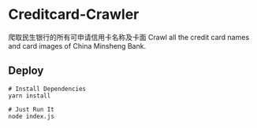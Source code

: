 # Creditcard-Crawler
爬取民生银行的所有可申请信用卡名称及卡面
Crawl all the credit card names and card images of China Minsheng Bank.

## Deploy
```shell
# Install Dependencies
yarn install

# Just Run It
node index.js
```